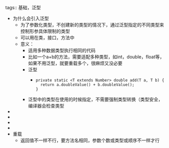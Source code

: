 tags:: 基础，泛型

- 为什么会引入泛型
	- 为了参数化类型，不创建新的类型的情况下，通过泛型指定的不同类型来控制形参具体限制的类型
	- 可以用在类，接口，方法中
	- 意义：
		- 适用多种数据类型执行相同的代码
		- 比如一个a+b的方法，需要适配多种类型，如int，double，float等，如果不用泛型，就要重载多个，很麻烦又没必要
		- 泛型
			- ```
			  private static <T extends Number> double add(T a, T b) {
			  	return a.doubleValue() + b.doubleValue();
			  }
			  ```
		- 泛型中的类型在使用的时候指定，不需要强制类型转换（类型安全，编译器会检查类型
-
-
-
-
- 重载
	- 返回值不一样不行，要方法名相同，参数个数或类型或顺序不一样才行